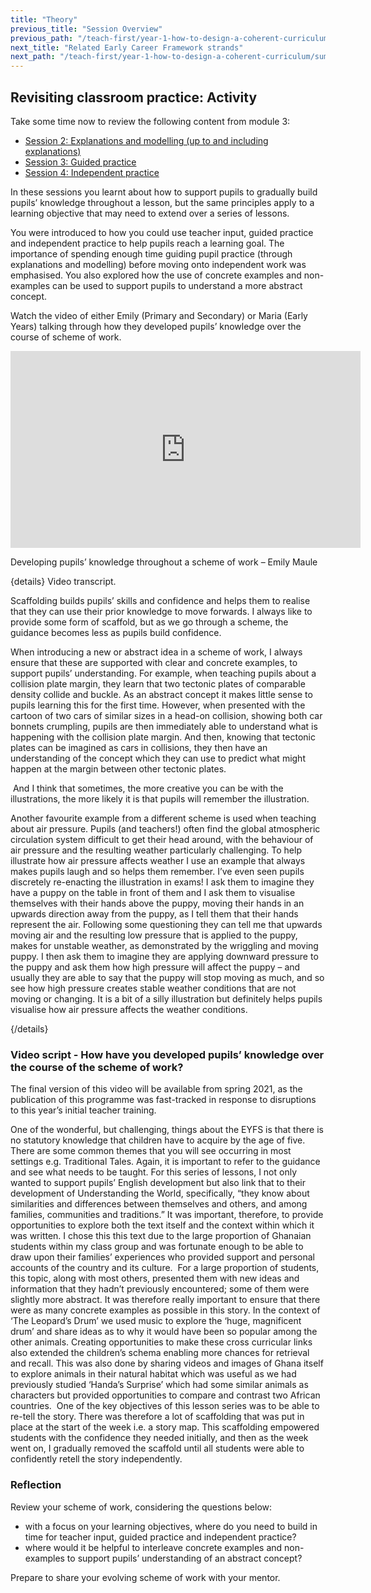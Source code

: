 ```yaml
---
title: "Theory"
previous_title: "Session Overview"
previous_path: "/teach-first/year-1-how-to-design-a-coherent-curriculum/summer-week-5-ect-session-overview"
next_title: "Related Early Career Framework strands"
next_path: "/teach-first/year-1-how-to-design-a-coherent-curriculum/summer-week-5-ect-related-early-career-framework-strands"
---
```


## Revisiting classroom practice: Activity

Take some time now to review the following content from module 3:

- [Session 2: Explanations and modelling (up to and including explanations)](/teach-first/year-1-what-makes-classroom-practice-effective#week-2-explanations-and-modelling)
- [Session 3: Guided practice](/teach-first/year-1-what-makes-classroom-practice-effective#week-3-guided-practice)
- [Session 4: Independent practice](/teach-first/year-1-what-makes-classroom-practice-effective#week-4-independent-practice)

In these sessions you learnt about how to support pupils to gradually build pupils’ knowledge throughout a lesson, but the same principles apply to a learning objective that may need to extend over a series of lessons.

You were introduced to how you could use teacher input, guided practice and independent practice to help pupils reach a learning goal. The importance of spending enough time guiding pupil practice (through explanations and modelling) before moving onto independent work was emphasised. You also explored how the use of concrete examples and non-examples can be used to support pupils to understand a more abstract concept.

Watch the video of either Emily (Primary and Secondary) or Maria (Early Years) talking through how they developed pupils’ knowledge over the course of scheme of work.

<iframe width="560" height="315" src="https://www.youtube.com/embed/W2JV2Oh2ORQ" title="Developing pupils' knowledge throughout a scheme of work -  Emily Maule at Reach Academy - YouTube" frameborder="0" allow="accelerometer; autoplay; clipboard-write; encrypted-media; gyroscope; picture-in-picture; web-share" allowfullscreen></iframe>

Developing pupils’ knowledge throughout a scheme of work – Emily Maule

{details}
Video transcript.


  Scaffolding builds pupils’ skills and confidence and helps them to realise
  that they can use their prior knowledge to move forwards. I always like to
  provide some form of scaffold, but as we go through a scheme, the guidance
  becomes less as pupils build confidence. 



  When introducing a new or abstract idea in a scheme of work, I always ensure
  that these are supported with clear and concrete examples, to support pupils’
  understanding. For example, when teaching pupils about a collision plate
  margin, they learn that two tectonic plates of comparable density collide and
  buckle. As an abstract concept it makes little sense to pupils learning this
  for the first time. However, when presented with the cartoon of two cars of
  similar sizes in a head-on collision, showing both car bonnets crumpling,
  pupils are then immediately able to understand what is happening with the
  collision plate margin. And then, knowing that tectonic plates can be imagined
  as cars in collisions, they then have an understanding of the concept which
  they can use to predict what might happen at the margin between other tectonic
  plates.
 
   And I think that sometimes, the more creative you can be with the
  illustrations, the more likely it is that pupils will remember the
  illustration. 



  Another favourite example from a different scheme is used when teaching about
  air pressure. Pupils (and teachers!) often find the global atmospheric
  circulation system difficult to get their head around, with the behaviour of
  air pressure and the resulting weather particularly challenging. To help
  illustrate how air pressure affects weather I use an example that always makes
  pupils laugh and so helps them remember. I’ve even seen pupils discretely
  re-enacting the illustration in exams! I ask them to imagine they have a puppy
  on the table in front of them and I ask them to visualise themselves with
  their hands above the puppy, moving their hands in an upwards direction away
  from the puppy, as I tell them that their hands represent the air. Following
  some questioning they can tell me that upwards moving air and the resulting
  low pressure that is applied to the puppy, makes for unstable weather, as
  demonstrated by the wriggling and moving puppy. I then ask them to imagine
  they are applying downward pressure to the puppy and ask them how high
  pressure will affect the puppy – and usually they are able to say that the
  puppy will stop moving as much, and so see how high pressure creates stable
  weather conditions that are not moving or changing. It is a bit of a silly
  illustration but definitely helps pupils visualise how air pressure affects
  the weather conditions.

 {/details}

### Video script - How have you developed pupils’ knowledge over the course of the scheme of work?

The final version of this video will be available from spring 2021, as the publication of this programme was fast-tracked in response to disruptions to this year’s initial teacher training.

One of the wonderful, but challenging, things about the EYFS is that there is no statutory knowledge that children have to acquire by the age of five. There are some common themes that you will see occurring in most settings e.g. Traditional Tales. Again, it is important to refer to the guidance and see what needs to be taught. For this series of lessons, I not only wanted to support pupils’ English development but also link that to their development of Understanding the World, specifically, “they know about similarities and differences between themselves and others, and among families, communities and traditions.” It was important, therefore, to provide opportunities to explore both the text itself and the context within which it was written. I chose this this text due to the large proportion of Ghanaian students within my class group and was fortunate enough to be able to draw upon their families’ experiences who provided support and personal accounts of the country and its culture.&nbsp; For a large proportion of students, this topic, along with most others, presented them with new ideas and information that they hadn’t previously encountered; some of them were slightly more abstract. It was therefore really important to ensure that there were as many concrete examples as possible in this story. In the context of ‘The Leopard’s Drum’ we used music to explore the ‘huge, magnificent drum’ and share ideas as to why it would have been so popular among the other animals. Creating opportunities to make these cross curricular links also extended the children’s schema enabling more chances for retrieval and recall. This was also done by sharing videos and images of Ghana itself to explore animals in their natural habitat which was useful as we had previously studied ‘Handa’s Surprise’ which had some similar animals as characters but provided opportunities to compare and contrast two African countries.&nbsp; One of the key objectives of this lesson series was to be able to re-tell the story. There was therefore a lot of scaffolding that was put in place at the start of the week i.e. a story map. This scaffolding empowered students with the confidence they needed initially, and then as the week went on, I gradually removed the scaffold until all students were able to confidently retell the story independently.

### Reflection

Review your scheme of work, considering the questions below:

- with a focus on your learning objectives, where do you need to build in
  time for teacher input, guided practice and independent practice?
- where would it be helpful to interleave concrete examples and non-examples
  to support pupils’ understanding of an abstract concept?

Prepare to share your evolving scheme of work with your mentor.
